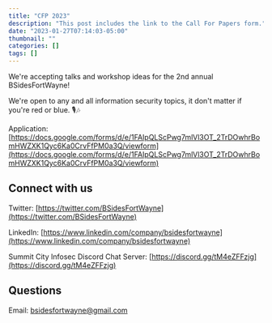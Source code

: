 ```yaml
---
title: "CFP 2023"
description: "This post includes the link to the Call For Papers form."
date: "2023-01-27T07:14:03-05:00"
thumbnail: ""
categories: []
tags: []
---
```

We're accepting talks and workshop ideas for the 2nd annual BSidesFortWayne!

We're open to any and all information security topics, it don't matter if you're red or blue. 🎙️🎶

Application: [https://docs.google.com/forms/d/e/1FAIpQLScPwg7mlVl3OT_2TrDOwhrBomHWZXK1Qyc6Ka0CrvFfPM0a3Q/viewform](https://docs.google.com/forms/d/e/1FAIpQLScPwg7mlVl3OT_2TrDOwhrBomHWZXK1Qyc6Ka0CrvFfPM0a3Q/viewform)

## Connect with us

Twitter: [https://twitter.com/BSidesFortWayne](https://twitter.com/BSidesFortWayne)

LinkedIn: [https://www.linkedin.com/company/bsidesfortwayne](https://www.linkedin.com/company/bsidesfortwayne)

Summit City Infosec Discord Chat Server: [https://discord.gg/tM4eZFFzjg](https://discord.gg/tM4eZFFzjg)
  
## Questions

Email: bsidesfortwayne@gmail.com

<!--more-->